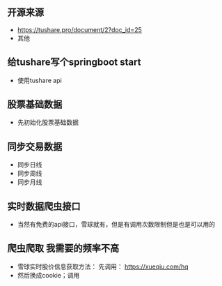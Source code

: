 ## 开源来源

* https://tushare.pro/document/2?doc_id=25
* 其他

## 给tushare写个springboot start

* 使用tushare api

## 股票基础数据

* 先初始化股票基础数据

## 同步交易数据

* 同步日线
* 同步周线
* 同步月线

## 实时数据爬虫接口

* 当然有免费的api接口，雪球就有，但是有调用次数限制但是也是可以用的

## 爬虫爬取 我需要的频率不高

* 雪球实时股价信息获取方法： 先调用： https://xueqiu.com/hq
* 然后换成cookie；调用 